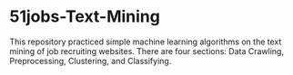 # 51jobs-Text-Mining
This repository practiced simple machine learning algorithms on the text mining of job recruiting websites. There are four sections: Data Crawling, Preprocessing, Clustering, and Classifying. 
